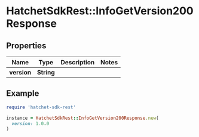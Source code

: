 # HatchetSdkRest::InfoGetVersion200Response

## Properties

| Name | Type | Description | Notes |
| ---- | ---- | ----------- | ----- |
| **version** | **String** |  |  |

## Example

```ruby
require 'hatchet-sdk-rest'

instance = HatchetSdkRest::InfoGetVersion200Response.new(
  version: 1.0.0
)
```


